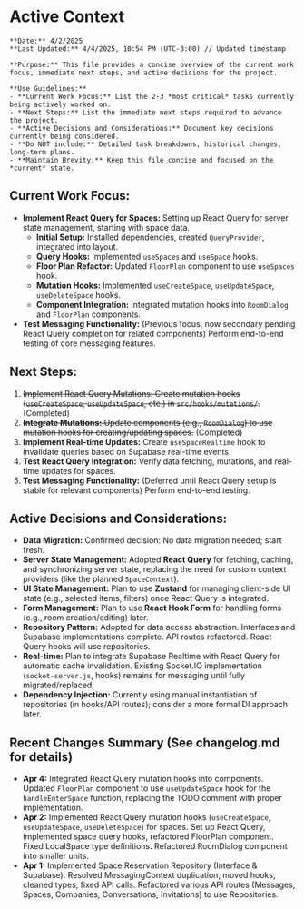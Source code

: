 # Active Context
```guidance
**Date:** 4/2/2025
**Last Updated:** 4/4/2025, 10:54 PM (UTC-3:00) // Updated timestamp

**Purpose:** This file provides a concise overview of the current work focus, immediate next steps, and active decisions for the project.

**Use Guidelines:**
- **Current Work Focus:** List the 2-3 *most critical* tasks currently being actively worked on.
- **Next Steps:** List the immediate next steps required to advance the project.
- **Active Decisions and Considerations:** Document key decisions currently being considered.
- **Do NOT include:** Detailed task breakdowns, historical changes, long-term plans.
- **Maintain Brevity:** Keep this file concise and focused on the *current* state.
```
## Current Work Focus:
- **Implement React Query for Spaces:** Setting up React Query for server state management, starting with space data.
    - **Initial Setup:** Installed dependencies, created `QueryProvider`, integrated into layout.
    - **Query Hooks:** Implemented `useSpaces` and `useSpace` hooks.
    - **Floor Plan Refactor:** Updated `FloorPlan` component to use `useSpaces` hook.
    - **Mutation Hooks:** Implemented `useCreateSpace`, `useUpdateSpace`, `useDeleteSpace` hooks.
    - **Component Integration:** Integrated mutation hooks into `RoomDialog` and `FloorPlan` components.
- **Test Messaging Functionality:** (Previous focus, now secondary pending React Query completion for related components) Perform end-to-end testing of core messaging features.

## Next Steps:

1.  ~~Implement React Query Mutations: Create mutation hooks (`useCreateSpace`, `useUpdateSpace`, etc.) in `src/hooks/mutations/`.~~ (Completed)
2.  ~~**Integrate Mutations:** Update components (e.g., `RoomDialog`) to use mutation hooks for creating/updating spaces.~~ (Completed)
3.  **Implement Real-time Updates:** Create `useSpaceRealtime` hook to invalidate queries based on Supabase real-time events.
4.  **Test React Query Integration:** Verify data fetching, mutations, and real-time updates for spaces.
5.  **Test Messaging Functionality:** (Deferred until React Query setup is stable for relevant components) Perform end-to-end testing.

## Active Decisions and Considerations:

- **Data Migration:** Confirmed decision: No data migration needed; start fresh.
- **Server State Management:** Adopted **React Query** for fetching, caching, and synchronizing server state, replacing the need for custom context providers (like the planned `SpaceContext`).
- **UI State Management:** Plan to use **Zustand** for managing client-side UI state (e.g., selected items, filters) once React Query is integrated.
- **Form Management:** Plan to use **React Hook Form** for handling forms (e.g., room creation/editing) later.
- **Repository Pattern:** Adopted for data access abstraction. Interfaces and Supabase implementations complete. API routes refactored. React Query hooks will use repositories.
- **Real-time:** Plan to integrate Supabase Realtime with React Query for automatic cache invalidation. Existing Socket.IO implementation (`socket-server.js`, hooks) remains for messaging until fully migrated/replaced.
- **Dependency Injection:** Currently using manual instantiation of repositories (in hooks/API routes); consider a more formal DI approach later.

## Recent Changes Summary (See changelog.md for details)
- **Apr 4:** Integrated React Query mutation hooks into components. Updated `FloorPlan` component to use `useUpdateSpace` hook for the `handleEnterSpace` function, replacing the TODO comment with proper implementation.
- **Apr 2:** Implemented React Query mutation hooks (`useCreateSpace`, `useUpdateSpace`, `useDeleteSpace`) for spaces. Set up React Query, implemented space query hooks, refactored FloorPlan component. Fixed LocalSpace type definitions. Refactored RoomDialog component into smaller units.
- **Apr 1:** Implemented Space Reservation Repository (Interface & Supabase). Resolved MessagingContext duplication, moved hooks, cleaned types, fixed API calls. Refactored various API routes (Messages, Spaces, Companies, Conversations, Invitations) to use Repositories.
